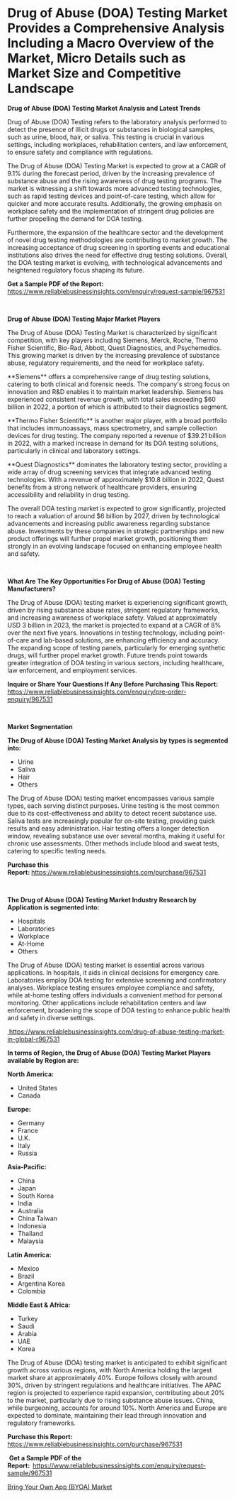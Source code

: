 <p><h1>Drug of Abuse (DOA) Testing Market Provides a Comprehensive Analysis Including a Macro Overview of the Market, Micro Details such as Market Size and Competitive Landscape</h1></p><p><strong>Drug of Abuse (DOA) Testing Market Analysis and Latest Trends</strong></p>
<p><p>Drug of Abuse (DOA) Testing refers to the laboratory analysis performed to detect the presence of illicit drugs or substances in biological samples, such as urine, blood, hair, or saliva. This testing is crucial in various settings, including workplaces, rehabilitation centers, and law enforcement, to ensure safety and compliance with regulations.</p><p>The Drug of Abuse (DOA) Testing Market is expected to grow at a CAGR of 9.1% during the forecast period, driven by the increasing prevalence of substance abuse and the rising awareness of drug testing programs. The market is witnessing a shift towards more advanced testing technologies, such as rapid testing devices and point-of-care testing, which allow for quicker and more accurate results. Additionally, the growing emphasis on workplace safety and the implementation of stringent drug policies are further propelling the demand for DOA testing. </p><p>Furthermore, the expansion of the healthcare sector and the development of novel drug testing methodologies are contributing to market growth. The increasing acceptance of drug screening in sporting events and educational institutions also drives the need for effective drug testing solutions. Overall, the DOA testing market is evolving, with technological advancements and heightened regulatory focus shaping its future.</p></p>
<p><strong>Get a Sample PDF of the Report:&nbsp;</strong> <a href="https://www.reliablebusinessinsights.com/enquiry/request-sample/967531?utm_campaign=2738&utm_medium=2&utm_source=Github&utm_content=ia&utm_term=30032025&utm_id=drug-of-abuse-doa-testing">https://www.reliablebusinessinsights.com/enquiry/request-sample/967531</a></p>
<p>&nbsp;</p>
<p><strong>Drug of Abuse (DOA) Testing Major Market Players</strong></p>
<p><p>The Drug of Abuse (DOA) Testing Market is characterized by significant competition, with key players including Siemens, Merck, Roche, Thermo Fisher Scientific, Bio-Rad, Abbott, Quest Diagnostics, and Psychemedics. This growing market is driven by the increasing prevalence of substance abuse, regulatory requirements, and the need for workplace safety.</p><p>**Siemens** offers a comprehensive range of drug testing solutions, catering to both clinical and forensic needs. The company's strong focus on innovation and R&D enables it to maintain market leadership. Siemens has experienced consistent revenue growth, with total sales exceeding $60 billion in 2022, a portion of which is attributed to their diagnostics segment.</p><p>**Thermo Fisher Scientific** is another major player, with a broad portfolio that includes immunoassays, mass spectrometry, and sample collection devices for drug testing. The company reported a revenue of $39.21 billion in 2022, with a marked increase in demand for its DOA testing solutions, particularly in clinical and laboratory settings.</p><p>**Quest Diagnostics** dominates the laboratory testing sector, providing a wide array of drug screening services that integrate advanced testing technologies. With a revenue of approximately $10.8 billion in 2022, Quest benefits from a strong network of healthcare providers, ensuring accessibility and reliability in drug testing.</p><p>The overall DOA testing market is expected to grow significantly, projected to reach a valuation of around $6 billion by 2027, driven by technological advancements and increasing public awareness regarding substance abuse. Investments by these companies in strategic partnerships and new product offerings will further propel market growth, positioning them strongly in an evolving landscape focused on enhancing employee health and safety.</p></p>
<p>&nbsp;</p>
<p><strong>What Are The Key Opportunities For Drug of Abuse (DOA) Testing Manufacturers?</strong></p>
<p><p>The Drug of Abuse (DOA) testing market is experiencing significant growth, driven by rising substance abuse rates, stringent regulatory frameworks, and increasing awareness of workplace safety. Valued at approximately USD 3 billion in 2023, the market is projected to expand at a CAGR of 8% over the next five years. Innovations in testing technology, including point-of-care and lab-based solutions, are enhancing efficiency and accuracy. The expanding scope of testing panels, particularly for emerging synthetic drugs, will further propel market growth. Future trends point towards greater integration of DOA testing in various sectors, including healthcare, law enforcement, and employment services.</p></p>
<p><strong>Inquire or Share Your Questions If Any Before Purchasing This Report:</strong> <a href="https://www.reliablebusinessinsights.com/enquiry/pre-order-enquiry/967531?utm_campaign=2738&utm_medium=2&utm_source=Github&utm_content=ia&utm_term=30032025&utm_id=drug-of-abuse-doa-testing">https://www.reliablebusinessinsights.com/enquiry/pre-order-enquiry/967531</a></p>
<p>&nbsp;</p>
<p><strong>Market Segmentation</strong></p>
<p><strong>The Drug of Abuse (DOA) Testing Market Analysis by types is segmented into:</strong></p>
<p><ul><li>Urine</li><li>Saliva</li><li>Hair</li><li>Others</li></ul></p>
<p><p>The Drug of Abuse (DOA) testing market encompasses various sample types, each serving distinct purposes. Urine testing is the most common due to its cost-effectiveness and ability to detect recent substance use. Saliva tests are increasingly popular for on-site testing, providing quick results and easy administration. Hair testing offers a longer detection window, revealing substance use over several months, making it useful for chronic use assessments. Other methods include blood and sweat tests, catering to specific testing needs.</p></p>
<p><strong>Purchase this Report:&nbsp;</strong><a href="https://www.reliablebusinessinsights.com/purchase/967531?utm_campaign=2738&utm_medium=2&utm_source=Github&utm_content=ia&utm_term=30032025&utm_id=drug-of-abuse-doa-testing">https://www.reliablebusinessinsights.com/purchase/967531</a></p>
<p>&nbsp;</p>
<p><strong>The Drug of Abuse (DOA) Testing Market Industry Research by Application is segmented into:</strong></p>
<p><ul><li>Hospitals</li><li>Laboratories</li><li>Workplace</li><li>At-Home</li><li>Others</li></ul></p>
<p><p>The Drug of Abuse (DOA) testing market is essential across various applications. In hospitals, it aids in clinical decisions for emergency care. Laboratories employ DOA testing for extensive screening and confirmatory analyses. Workplace testing ensures employee compliance and safety, while at-home testing offers individuals a convenient method for personal monitoring. Other applications include rehabilitation centers and law enforcement, broadening the scope of DOA testing to enhance public health and safety in diverse settings.</p></p>
<p><a href="https://www.reliablebusinessinsights.com/drug-of-abuse-testing-market-in-global-r967531?utm_campaign=2738&utm_medium=2&utm_source=Github&utm_content=ia&utm_term=30032025&utm_id=drug-of-abuse-doa-testing">&nbsp;https://www.reliablebusinessinsights.com/drug-of-abuse-testing-market-in-global-r967531</a></p>
<p><strong>In terms of Region, the Drug of Abuse (DOA) Testing Market Players available by Region are:</strong></p>
<p>
    <p> <strong> North America: </strong>
        <ul>
            <li>United States</li>
            <li>Canada</li>
        </ul>
        </p> 
    <p> <strong> Europe: </strong>
        <ul>
            <li>Germany</li>
            <li>France</li>
            <li>U.K.</li>
            <li>Italy</li>
            <li>Russia</li>
        </ul>
        </p> 
    <p> <strong> Asia-Pacific: </strong>
        <ul>
            <li>China</li>
            <li>Japan</li>
            <li>South Korea</li>
            <li>India</li>
            <li>Australia</li>
            <li>China Taiwan</li>
            <li>Indonesia</li>
            <li>Thailand</li>
            <li>Malaysia</li>
        </ul>
        </p> 
    <p> <strong> Latin America: </strong>
        <ul>
            <li>Mexico</li>
            <li>Brazil</li>
            <li>Argentina Korea</li>
            <li>Colombia</li>
        </ul>
        </p> 
    <p> <strong> Middle East & Africa: </strong>
        <ul>
            <li>Turkey</li>
            <li>Saudi</li>
            <li>Arabia</li>
            <li>UAE</li>
            <li>Korea</li>
        </ul>
    </p>
    </p>
<p><p>The Drug of Abuse (DOA) testing market is anticipated to exhibit significant growth across various regions, with North America holding the largest market share at approximately 40%. Europe follows closely with around 30%, driven by stringent regulations and healthcare initiatives. The APAC region is projected to experience rapid expansion, contributing about 20% to the market, particularly due to rising substance abuse issues. China, while burgeoning, accounts for around 10%. North America and Europe are expected to dominate, maintaining their lead through innovation and regulatory frameworks.</p></p>
<p><strong>Purchase this Report: </strong><a href="https://www.reliablebusinessinsights.com/purchase/967531?utm_campaign=2738&utm_medium=2&utm_source=Github&utm_content=ia&utm_term=30032025&utm_id=drug-of-abuse-doa-testing">https://www.reliablebusinessinsights.com/purchase/967531</a></p>
<p>&nbsp;<strong>Get a Sample PDF of the Report:&nbsp;&nbsp;</strong><a href="https://www.reliablebusinessinsights.com/enquiry/request-sample/967531?utm_campaign=2738&utm_medium=2&utm_source=Github&utm_content=ia&utm_term=30032025&utm_id=drug-of-abuse-doa-testing">https://www.reliablebusinessinsights.com/enquiry/request-sample/967531</a></p>
<p><strong></strong></p>
<p><p><a href="https://github.com/penglatilles/Market-Research-Report-List-1/blob/main/bring-your-own-app-byoa-market.md?utm_campaign=2738&utm_medium=2&utm_source=Github&utm_content=ia&utm_term=30032025&utm_id=drug-of-abuse-doa-testing">Bring Your Own App (BYOA) Market</a></p></p>